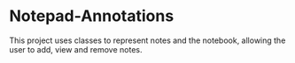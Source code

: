 # Notepad-Annotations

This project uses classes to represent notes and the notebook, allowing the user to add, view and remove notes.
